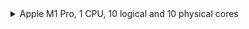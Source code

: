 <details>
  <summary>Apple M1 Pro, 1 CPU, 10 logical and 10 physical cores</summary>

``` ini

BenchmarkDotNet=v0.13.5, OS=macOS Ventura 13.1 (22C65) [Darwin 22.2.0]
Apple M1 Pro, 1 CPU, 10 logical and 10 physical cores
.NET SDK=7.0.202
  [Host]     : .NET 7.0.4 (7.0.423.11508), Arm64 RyuJIT AdvSIMD
  DefaultJob : .NET 7.0.4 (7.0.423.11508), Arm64 RyuJIT AdvSIMD


```
|                         Method |  Count |            Mean |           Error |          StdDev |      Gen0 |     Gen1 |     Gen2 |  Allocated |
|------------------------------- |------- |----------------:|----------------:|----------------:|----------:|---------:|---------:|-----------:|
|              AllNotAwaitSimple |     10 |        379.4 ns |         2.61 ns |         2.32 ns |    0.0634 |        - |        - |      400 B |
|                AllNotAwaitTask |     10 |        347.7 ns |         2.79 ns |         2.47 ns |    0.0634 |        - |        - |      400 B |
|           AllNotAwaitValueTask |     10 |        351.6 ns |         1.43 ns |         1.34 ns |    0.0520 |        - |        - |      328 B |
|                 AllAwaitSimple |     10 |     36,305.6 ns |     1,553.43 ns |     4,580.33 ns |    0.2441 |        - |        - |     1844 B |
|                   AllAwaitTask |     10 |     25,302.4 ns |       999.17 ns |     2,946.07 ns |    0.3052 |        - |        - |     1949 B |
|              AllAwaitValueTask |     10 |     24,384.7 ns |       709.76 ns |     2,070.40 ns |    0.2747 |        - |        - |     1877 B |
|    HalfAwaitHalfNotAwaitSimple |     10 |     28,400.0 ns |     1,657.14 ns |     4,860.11 ns |    0.1831 |        - |        - |     1282 B |
|      HalfAwaitHalfNotAwaitTask |     10 |     15,543.3 ns |       682.59 ns |     2,001.93 ns |    0.2136 |        - |        - |     1386 B |
| HalfAwaitHalfNotAwaitValueTask |     10 |     15,071.1 ns |       555.76 ns |     1,621.19 ns |    0.1984 |        - |        - |     1314 B |
| | | | | | | | | |
|              AllNotAwaitSimple |   1000 |     27,119.5 ns |       288.37 ns |       269.74 ns |    1.3428 |        - |        - |     8608 B |
|                AllNotAwaitTask |   1000 |     25,568.2 ns |       132.02 ns |       123.49 ns |    1.3428 |        - |        - |     8608 B |
|           AllNotAwaitValueTask |   1000 |     25,281.5 ns |       136.80 ns |       127.96 ns |    1.3428 |        - |        - |     8536 B |
|                 AllAwaitSimple |   1000 |    836,353.3 ns |    16,501.14 ns |    27,111.85 ns |   19.5313 |        - |        - |   120992 B |
|                   AllAwaitTask |   1000 |    835,632.7 ns |    18,680.21 ns |    54,785.83 ns |   19.5313 |        - |        - |   121091 B |
|              AllAwaitValueTask |   1000 |    933,602.3 ns |    19,399.95 ns |    56,590.56 ns |   19.5313 |        - |        - |   121009 B |
|    HalfAwaitHalfNotAwaitSimple |   1000 |    505,682.3 ns |    10,110.18 ns |    23,632.22 ns |   10.2539 |        - |        - |    64983 B |
|      HalfAwaitHalfNotAwaitTask |   1000 |    593,817.7 ns |    11,846.84 ns |    26,740.30 ns |    9.7656 |        - |        - |    65073 B |
| HalfAwaitHalfNotAwaitValueTask |   1000 |    491,103.8 ns |     9,513.92 ns |    25,558.53 ns |   10.2539 |        - |        - |    65017 B |
| | | | | | | | | |
|              AllNotAwaitSimple |  10000 |    274,100.6 ns |     4,270.93 ns |     3,786.06 ns |   20.5078 |   1.4648 |        - |   131584 B |
|                AllNotAwaitTask |  10000 |    254,677.4 ns |     2,695.01 ns |     2,520.92 ns |   20.5078 |   1.9531 |        - |   131584 B |
|           AllNotAwaitValueTask |  10000 |    253,878.4 ns |     2,980.49 ns |     2,787.95 ns |   20.5078 |        - |        - |   131512 B |
|                 AllAwaitSimple |  10000 |  6,730,909.2 ns |   295,171.10 ns |   861,027.95 ns |  195.3125 |  39.0625 |        - |  1251978 B |
|                   AllAwaitTask |  10000 |  6,365,460.5 ns |   311,001.98 ns |   902,273.14 ns |  187.5000 |  31.2500 |        - |  1252091 B |
|              AllAwaitValueTask |  10000 |  8,294,054.3 ns |   290,765.52 ns |   857,328.69 ns |  203.1250 |  46.8750 |        - |  1252019 B |
|    HalfAwaitHalfNotAwaitSimple |  10000 |  3,768,552.6 ns |    84,392.65 ns |   243,492.08 ns |  109.3750 |  19.5313 |        - |   691968 B |
|      HalfAwaitHalfNotAwaitTask |  10000 |  4,360,162.4 ns |    86,933.26 ns |   199,743.62 ns |  109.3750 |  23.4375 |        - |   692081 B |
| HalfAwaitHalfNotAwaitValueTask |  10000 |  3,619,258.6 ns |    71,322.75 ns |   126,776.12 ns |  109.3750 |  19.5313 |        - |   692004 B |
| | | | | | | | | |
|              AllNotAwaitSimple | 100000 |  2,830,878.9 ns |    18,101.15 ns |    15,115.28 ns |  285.1563 | 285.1563 | 285.1563 |  1049355 B |
|                AllNotAwaitTask | 100000 |  2,629,061.3 ns |    46,074.07 ns |    43,097.71 ns |  285.1563 | 285.1563 | 285.1563 |  1049355 B |
|           AllNotAwaitValueTask | 100000 |  2,621,061.1 ns |    21,398.59 ns |    20,016.25 ns |  285.1563 | 285.1563 | 285.1563 |  1049283 B |
|                 AllAwaitSimple | 100000 | 56,588,751.7 ns | 2,326,610.54 ns | 6,860,063.68 ns | 1777.7778 | 222.2222 | 222.2222 | 12249893 B |
|                   AllAwaitTask | 100000 | 57,642,334.5 ns | 2,333,217.00 ns | 6,879,542.97 ns | 1800.0000 | 200.0000 | 200.0000 | 12249962 B |
|              AllAwaitValueTask | 100000 | 57,409,275.8 ns | 2,573,997.42 ns | 7,589,489.46 ns | 1750.0000 | 250.0000 | 250.0000 | 12249969 B |
|    HalfAwaitHalfNotAwaitSimple | 100000 | 28,028,002.7 ns | 1,200,622.66 ns | 3,521,218.42 ns |  933.3333 | 333.3333 | 266.6667 |  6649923 B |
|      HalfAwaitHalfNotAwaitTask | 100000 | 31,057,337.3 ns | 1,773,282.68 ns | 5,228,563.98 ns |  968.7500 | 375.0000 | 281.2500 |  6650015 B |
| HalfAwaitHalfNotAwaitValueTask | 100000 | 34,712,046.2 ns | 1,186,687.28 ns | 3,498,974.21 ns |  937.5000 | 312.5000 | 250.0000 |  6649932 B |

</details>
